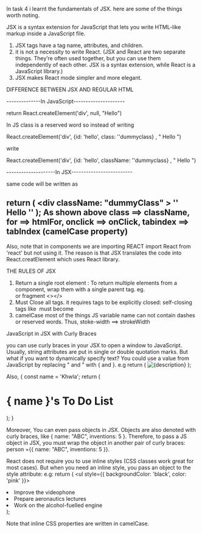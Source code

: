In task 4 i learnt the fundamentals of JSX.
here are some of the things worth noting.

JSX is a syntax extension for JavaScript that lets you write HTML-like markup inside a JavaScript file.

1) JSX tags have a tag name, attributes, and children.
2) it is not a necessity to write React. (JSX and React are two separate things. They’re often used together, but you can use them independently of each other. JSX is a syntax extension, while React is a JavaScript library.)
3) JSX makes React mode simpler and more elegant.

DIFFERENCE BETWEEN JSX AND REGULAR HTML

--------------In JavaScript---------------------

return React.createElement('div', null, "Hello")

In JS class is a reserved word so instead of writing

React.createElement('div', {id: 'hello', class: ''dummyclass} , " Hello ")

write

React.createElement('div', {id: 'hello', className: ''dummyclass} , " Hello ")


--------------------In JSX-------------------------

same code will be written as

return ( <div className: "dummyClass" > '<head>' Hello '</head>' </div>);
As shown above
class ==> className,
for ==> htmlFor,
onclick ==> onClick,
tabindex ==> tabIndex
(camelCase property)
------------------------------------------------------------------------------------------------------
Also, note that in components we are importing REACT 
import React from 'react'
but not using it.
The reason is that JSX translates the code into React.creatElement which uses React library.

THE RULES OF JSX
1) Return a single root element :
To return multiple elements from a component, wrap them with a single parent tag. eg. <div></div> or fragment <></>
2) Must Close all tags.
it requires tags to be explicitly closed: self-closing tags like <img> must become <img />
3) camelCase most of the things
JS variable name can not contain dashes or reserved words.
Thus, stoke-width ==> strokeWidth




JavaScript in JSX with Curly Braces

you can use curly braces in your JSX to open a window to JavaScript.
Usually, string attributes are put in single or double quotation marks. But what if you want to dynamically specify text? You could use a value from JavaScript by replacing " and " with { and }.
e.g
return (
    <img
      className="SpiderMan"
      src={Andrew}
      alt={description}
    />
  );

Also,
{
  const name = 'Khwla';
  return (
    <h1> { name }'s To Do List</h1>
  );
}

Moreover, 
You can even pass objects in JSX. Objects are also denoted with curly braces, like { name: "ABC", inventions: 5 }. Therefore, to pass a JS object in JSX, you must wrap the object in another pair of curly braces: 
person ={{ name: "ABC", inventions: 5 }}.


React does not require you to use inline styles (CSS classes work great for most cases). But when you need an inline style, you pass an object to the style attribute:
e.g:
return (
    <ul style={{
      backgroundColor: 'black',
      color: 'pink'
    }}>
      <li>Improve the videophone</li>
      <li>Prepare aeronautics lectures</li>
      <li>Work on the alcohol-fuelled engine</li>
    </ul>
  );

Note that inline CSS properties are written in camelCase.
